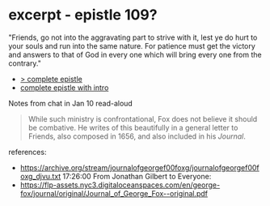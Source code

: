 
# excerpt - epistle 109?
"Friends, go not into the aggravating part to strive with it, lest ye do hurt to your souls and run into the same nature. For patience must get the victory and answers to that of God in every one which will bring every one from the contrary."

- [> complete epistle](fox-epistle-aggravating.m4a)
- [complete epistle with intro]()


Notes from chat in Jan 10 read-aloud
	
 > While such ministry is confrontational, Fox does not believe it should be combative.  He writes of this beautifully in a general letter to Friends, also composed in 1656, and also included in his *Journal*.


references:
- 	https://archive.org/stream/journalofgeorgef00foxg/journalofgeorgef00foxg_djvu.txt
17:26:00 From Jonathan Gilbert to Everyone:
- https://flp-assets.nyc3.digitaloceanspaces.com/en/george-fox/journal/original/Journal_of_George_Fox--original.pdf
